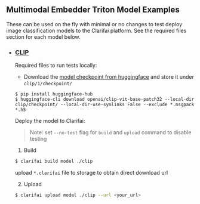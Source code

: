 ## Multimodal Embedder Triton Model Examples

These can be used on the fly with minimal or no changes to test deploy image classification models to the Clarifai platform. See the required files section for each model below.

* ### [CLIP](./clip/)

	Required files to run tests locally:

	* Download the [model checkpoint from huggingface](https://huggingface.co/openai/clip-vit-base-patch32) and store it under `clip/1/checkpoint/`


	```
	$ pip install huggingface-hub
	$ huggingface-cli download openai/clip-vit-base-patch32 --local-dir clip/checkpoint/ --local-dir-use-symlinks False --exclude *.msgpack *.h5
	```

	Deploy the model to Clarifai:
	
	>Note: set `--no-test` flag for `build` and `upload` command to disable testing

	1. Build

	```bash
	$ clarifai build model ./clip
	```
	
	upload `*.clarifai` file to storage to obtain direct download url

	2. Upload

	```bash
	$ clarifai upload model ./clip --url <your_url> 
	```

